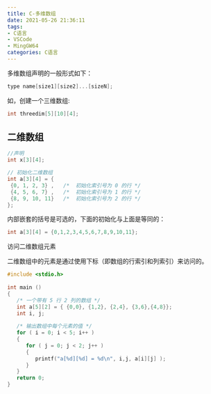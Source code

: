 ```yaml
---
title: C-多维数组
date: 2021-05-26 21:36:11
tags:
- C语言
- VSCode
- MingGW64
categories: C语言
---
```


多维数组声明的一般形式如下：

```c
type name[size1][size2]...[sizeN];
```

如，创建一个三维数组:

```c
int threedim[5][10][4];
```

<!--more-->
## 二维数组

```c
//声明
int x[3][4];

// 初始化二维数组
int a[3][4] = {  
 {0, 1, 2, 3} ,   /*  初始化索引号为 0 的行 */
 {4, 5, 6, 7} ,   /*  初始化索引号为 1 的行 */
 {8, 9, 10, 11}   /*  初始化索引号为 2 的行 */
};
```

内部嵌套的括号是可选的，下面的初始化与上面是等同的：

```c
int a[3][4] = {0,1,2,3,4,5,6,7,8,9,10,11};
```

访问二维数组元素

二维数组中的元素是通过使用下标（即数组的行索引和列索引）来访问的。

```c
#include <stdio.h>
 
int main ()
{
   /* 一个带有 5 行 2 列的数组 */
   int a[5][2] = { {0,0}, {1,2}, {2,4}, {3,6},{4,8}};
   int i, j;
 
   /* 输出数组中每个元素的值 */
   for ( i = 0; i < 5; i++ )
   {
      for ( j = 0; j < 2; j++ )
      {
         printf("a[%d][%d] = %d\n", i,j, a[i][j] );
      }
   }
   return 0;
}
```
